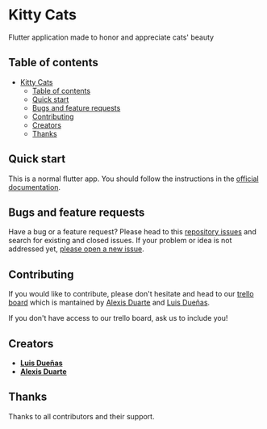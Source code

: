# Kitty Cats

Flutter application made to honor and appreciate cats' beauty

## Table of contents

- [Kitty Cats](#kitty-cats)
  - [Table of contents](#table-of-contents)
  - [Quick start](#quick-start)
  - [Bugs and feature requests](#bugs-and-feature-requests)
  - [Contributing](#contributing)
  - [Creators](#creators)
  - [Thanks](#thanks)

## Quick start

This is a normal flutter app. You should follow the instructions in the [official documentation](https://flutter.io/docs/get-started/install).

## Bugs and feature requests

Have a bug or a feature request? Please head to this [repository issues](https://github.com/Buddy-buds/kitty-cats/issues) and search for existing and closed issues. If your problem or idea is not addressed yet, [please open a new issue](https://github.com/Buddy-buds/kitty-cats/issues/new).

## Contributing

If you would like to contribute, please don't hesitate and head to our [trello board](https://trello.com/b/QCaLikJ8/kitty-cats) which is mantained by [Alexis Duarte](https://github.com/alecsisduarte) and [Luis Dueñas](https://github.com/luisduenas).

If you don't have access to our trello board, ask us to include you!

## Creators

- **[Luis Dueñas](https://github.com/lduenas)**
- **[Alexis Duarte](https://github.com/lduenas)**

## Thanks

Thanks to all contributors and their support.
